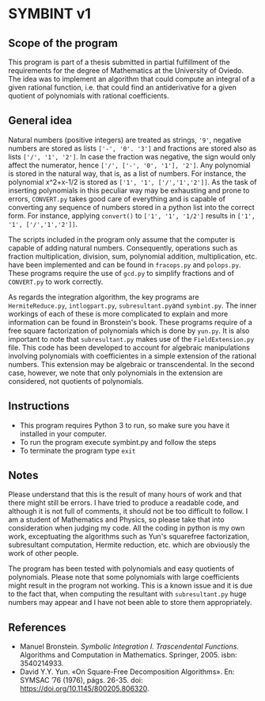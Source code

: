 # SYMBINT v1

## Scope of the program

This program is part of a thesis submitted in partial fulfillment of the requirements for the degree of Mathematics at the University of Oviedo. The idea was to implement an algorithm that could compute an integral of a given rational function, i.e. that could find an antiderivative for a given quotient of polynomials with rational coefficients.

## General idea

Natural numbers (positive integers) are treated as strings, `'9'`, negative numbers are stored as lists `['-', '0'. '3']` and fractions are stored also as lists `['/', '1', '2']`. In case the fraction was negative, the sign would only affect the numerator, hence `['/', ['-', '0', '1'], '2']`. Any polynomial is stored in the natural way, that is, as a list of numbers. For instance, the polynomial x^2+x-1/2 is stored as `['1', '1', ['/','1','2']]`. As the task of inserting polynomials in this peculiar way may be exhausting and prone to errors, `CONVERT.py` takes good care of everything and is capable of converting any sequence of numbers stored in a python list into the correct form. For instance, applying `convert()` to `['1', '1', '1/2']` results in `['1', '1', ['/','1','2']]`. 

The scripts included in the program only assume that the computer is capable of adding natural numbers. Consequently, operations such as fraction multiplication, division, sum, polynomial addition, multiplication, etc. have been implemented and can be found in `fracops.py` and `polops.py`. These programs require the use of `gcd.py` to simplify fractions and of `CONVERT.py` to work correctly. 

As regards the integration algorithm, the key programs are `HermiteReduce.py`, `intlogpart.py`, `subresultant.py`and `symbint.py`. The inner workings of each of these is more complicated to explain and more information can be found in Bronstein's book. These programs require of a free square factorization of polynomials which is done by `yun.py`. It is also important to note that `subresultant.py` makes use of the `FieldExtension.py` file. This code has been developed to account for algebraic manipulations involving polynomials with coefficientes in a simple extension of the rational numbers. This extension may be algebraic or transcendental. In the second case, however, we note that only polynomials in the extension are considered, not quotients of polynomials.

## Instructions

- This program requires Python 3 to run, so make sure you have it installed in your computer.
- To run the program execute symbint.py and follow the steps
- To terminate the program type `exit`

## Notes

Please understand that this is the result of many hours of work and that there might still be errors. I have tried to produce a readable code, and although it is not full of comments, it should not be too difficult to follow. I am a student of Mathematics and Physics, so please take that into consideration when judging my code. All the coding in python is my own work, exceptuating the algorithms such as Yun's squarefree factorization, subresultant computation, Hermite reduction, etc. which are obviously the work of other people.

The program has been tested with polynomials and easy quotients of polynomials. Please note that some polynomials with large coefficients might result in the program not working. This is a known issue and it is due to the fact that, when computing the resultant with `subresultant.py` huge numbers may appear and I have not been able to store them appropriately.

## References
- Manuel Bronstein. *Symbolic Integration I. Trascendental Functions.* Algorithms and Computation in Mathematics. Springer, 2005. isbn: 3540214933.
- David Y.Y. Yun. «On Square-Free Decomposition Algorithms». En: SYMSAC ’76 (1976), págs. 26-35. doi: https://doi.org/10.1145/800205.806320.